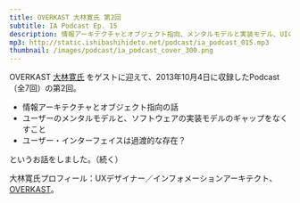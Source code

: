 ```yaml
---
title: OVERKAST 大林寛氏 第2回
subtitle: IA Podcast Ep. 15
description: 情報アーキテクチャとオブジェクト指向、メンタルモデルと実装モデル、UIの話です。
mp3: http://static.ishibashihideto.net/podcast/ia_podcast_015.mp3
thumbnail: /images/podcast/ia_podcast_cover_300.png
---
```


OVERKAST [大林寛氏](http://overkast.jp/about/) をゲストに迎えて、2013年10月4日に収録したPodcast（全7回）の第2回。

- 情報アーキテクチャとオブジェクト指向の話
- ユーザーのメンタルモデルと、ソフトウェアの実装モデルのギャップをなくすこと
- ユーザー・インターフェイスは過渡的な存在？

というお話をしました。（続く）

大林寛氏プロフィール：UXデザイナー／インフォメーションアーキテクト、[OVERKAST](http://overkast.jp/)。
